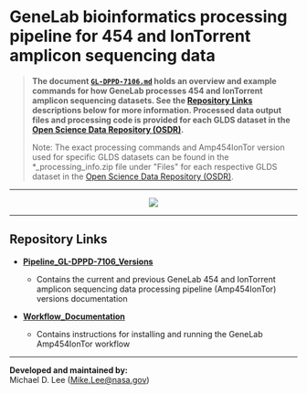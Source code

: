 # GeneLab bioinformatics processing pipeline for 454 and IonTorrent amplicon sequencing data

> **The document [`GL-DPPD-7106.md`](Pipeline_GL-DPPD-7106_Versions/GL-DPPD-7106.md) holds an overview and example commands for how GeneLab processes 454 and IonTorrent amplicon sequencing datasets. See the [Repository Links](#repository-links) descriptions below for more information. Processed data output files and processing code is provided for each GLDS dataset in the [Open Science Data Repository (OSDR)](https://osdr.nasa.gov/bio/repo/).**  
> 
> Note: The exact processing commands and Amp454IonTor version used for specific GLDS datasets can be found in the *_processing_info.zip file under "Files" for each respective GLDS dataset in the [Open Science Data Repository (OSDR)](https://osdr.nasa.gov/bio/repo/). 

--- 

<p align="center">
<a href="../images/GL-amplicon-overview.pdf"><img src="../images/GL-amplicon-overview.png"></a>
</p>

---
## Repository Links

* [**Pipeline_GL-DPPD-7106_Versions**](Pipeline_GL-DPPD-7106_Versions)

  - Contains the current and previous GeneLab 454 and IonTorrent amplicon sequencing data processing pipeline (Amp454IonTor) versions documentation

* [**Workflow_Documentation**](Workflow_Documentation)

  - Contains instructions for installing and running the GeneLab Amp454IonTor workflow

---

**Developed and maintained by:**  
Michael D. Lee (Mike.Lee@nasa.gov)

